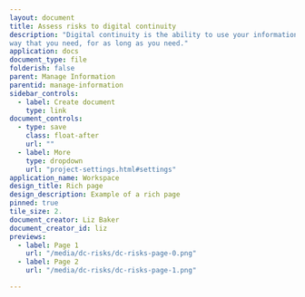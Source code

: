 ```yaml
---
layout: document
title: Assess risks to digital continuity
description: "Digital continuity is the ability to use your information in the
way that you need, for as long as you need."
application: docs
document_type: file
folderish: false
parent: Manage Information
parentid: manage-information
sidebar_controls:
  - label: Create document
    type: link
document_controls:
  - type: save
    class: float-after
    url: ""
  - label: More
    type: dropdown
    url: "project-settings.html#settings"
application_name: Workspace
design_title: Rich page
design_description: Example of a rich page
pinned: true
tile_size: 2.
document_creator: Liz Baker
document_creator_id: liz
previews:
  - label: Page 1
    url: "/media/dc-risks/dc-risks-page-0.png"
  - label: Page 2
    url: "/media/dc-risks/dc-risks-page-1.png"

---
```


